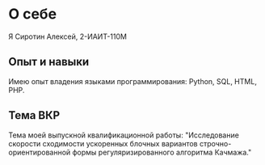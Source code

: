 # О себе 
Я Сиротин Алексей, 2-ИАИТ-110М 
## Опыт и навыки 
Имею опыт владения языками программирования: Python, SQL, HTML, PHP. 
## Тема ВКР 
Тема моей выпускной квалификационной работы: "Исследование скорости сходимости ускоренных блочных вариантов строчно-ориентированной формы регуляризированного алгоритма Качмажа."
